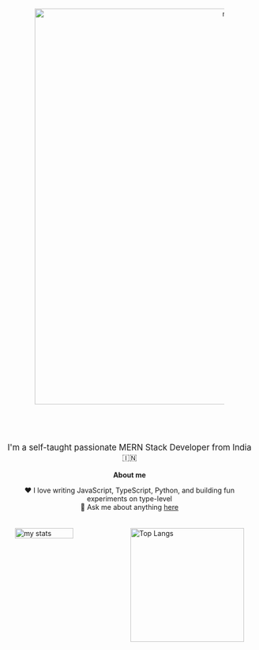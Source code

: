 <div style="text-align: center; padding: 60px;">
  <img alt="my stats" width="800" src="https://github.com/user-attachments/assets/fb38af8d-4b14-4964-971e-b3d98910fc4a" />
</div>

<p dir="auto" style="text-align: center; font-size: 1.2em;">
  I'm a self-taught passionate MERN Stack Developer from India 🇮🇳
</p>
<p dir="auto" style="text-align: center; font-weight: bold;">
  <strong>About me</strong>
</p>
<ul style="list-style: none; padding: 0; text-align: center;">
  <li>❤️ I love writing JavaScript, TypeScript, Python, and building fun experiments on type-level</li>
  <li>💬 Ask me about anything <a href="https://github.com/deepak14ri/deepak14ri/issues">here</a></li>
</ul>

<div style="display: flex; padding: 20px; justify-content: center; gap: 20px;">
  <img alt="my stats" width="55%" src="https://github-readme-stats.vercel.app/api?username=deepak14ri&show_icons=true&theme=radical" />
  <img alt="Top Langs" src="https://quickchart.io/chart?c=%7Btype%3A'doughnut'%2Cdata%3A%7Blabels%3A%5B'JavaScript'%2C'HTML'%2C'CSS'%2C'Python'%5D%2Cdatasets%3A%5B%7Bdata%3A%5B50%2C25%2C15%2C10%5D%7D%5D%7D%7D&width=200&height=200" style="width: 230px; height: 230px;" />
</div>
